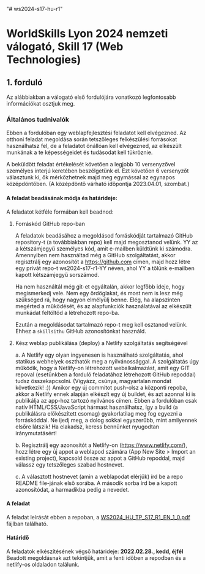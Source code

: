 "# ws2024-s17-hu-r1"

# WorldSkills Lyon 2024 nemzeti válogató, Skill 17 (Web Technologies)


## 1. forduló

Az alábbiakban a válogató első fordulójára vonatkozó legfontosabb információkat osztjuk meg.
### Általános tudnivalók
Ebben a fordulóban egy weblapfejlesztési feladatot kell elvégezned. Az otthoni feladat megoldása során tetszőleges felkészülési forrásokat használhatsz fel, de a feladatot önállóan kell elvégezned, az elkészült munkának a te képességeidet és tudásodat kell tükröznie.

A beküldött feladat értékelését követően a legjobb 10 versenyzővel személyes interjú keretében beszélgetünk el. Ezt követően 6 versenyzőt választunk ki, ők mérkőzhetnek majd meg egymással az egynapos középdöntőben. (A középdöntő várható időpontja 2023.04.01, szombat.) 

#### A feladat beadásának módja és határideje:

A feladatot kétféle formában kell beadnod:

1.	Forráskód GitHub repo-ban

	A feladatok beadásához a megoldásod forráskódját tartalmazó GitHub repository-t (a továbbiakban repo) kell majd megosztanod velünk. YY az a kétszámjegyű személyes kód, amit e-mailben küldtünk ki számodra. Amennyiben nem használtad még a GitHub szolgáltatást, akkor regisztrálj egy azonosítót a https://github.com címen, majd hozz létre egy privát repo-t ws2024-s17-r1-YY néven, ahol YY a tőlünk e-mailben kapott kétszámjegyű sorszámod. 

	Ha nem használtál még git-et egyáltalán, akkor legfőbb ideje, hogy megismerkedj vele. Nem egy ördöglakat, és most nem is lesz még szükséged rá, hogy nagyon elmélyülj benne. Elég, ha alapszinten megérted a működését, és az alapfunkciók használatával az elkészült munkádat feltöltöd a létrehozott repo-ba. 

	Ezután a megoldásodat tartalmazó repo-t meg kell osztanod velünk. Ehhez a `skillsithu` GitHub azonosítónkat használd.

2.	Kész weblap publikálása (deploy) a Netlify szolgáltatás segítségével 

	a.	A Netlify egy olyan ingyenesen is használható szolgáltatás, ahol statikus webhelyek oszthatók meg a nyilvánossággal. A szolgáltatás úgy működik, hogy a Netlify-on létrehozott webalkalmazást, amit egy GIT repoval (esetünkben a forduló feladatához létrehozott GitHub repoddal) tudsz összekapcsolni. (Vigyázz, csúnya, magyartalan mondat következik! :))  Amikor egy új commitot push-olsz a központi repoba, akkor a Netlify ennek alapján elkészít egy új buildet, és azt azonnal ki is publikálja az app-hoz tartozó nyilvános címen. Ebben a fordulóban csak natív HTML/CSS/JavaScript hármast használhatsz, így a build (a publikálásra előkészített csomag) gyakorlatilag meg fog egyezni a forráskóddal. Ne ijedj meg, a dolog sokkal egyszerűbb, mint amilyennek elsőre látszik! Ha elakadsz, keress bennünket nyugodtan iránymutatásért!

	b.	Regisztrálj egy azonosítót a Netlify-on (https://www.netlify.com/), hozz létre egy új appot a weblapod számára (App New Site > Import an existing project), kapcsold össze az appot a GitHub repoddal, majd válassz egy tetszőleges szabad hostnevet.
 
	c.	A választott hostnevet (amin a weblapodat elérjük) írd be a repo README file-jának első sorába. A második sorba írd be a kapott azonosítódat, a harmadikba pedig a nevedet.

#### A feladat

A feladat leírását ebben a repoban, a [WS2024_HU_TP_S17_R1_EN_1_0.pdf](https://github.com/skillsithu/es2023-s17-hu-r1/blob/master/WS2024_HU_TP_S17_R1_EN_1_0.pdf) fájlban található.

#### Határidő

A feladatok elkészítésének végső határideje: **2022.02.28., kedd, éjfél**
Beadott megoldásnak azt tekintjük, amit a fenti időben a repodban és a netlify-os oldaladon találunk.